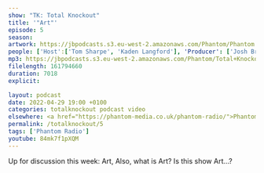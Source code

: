 ```yaml
---
show: "TK: Total Knockout"
title: '"Art"'
episode: 5
season: 
artwork: https://jbpodcasts.s3.eu-west-2.amazonaws.com/Phantom/Phantom.jpg
people: ['Host':['Tom Sharpe', 'Kaden Langford'], 'Producer': ['Josh Brunning']]
mp3: https://jbpodcasts.s3.eu-west-2.amazonaws.com/Phantom/Total+Knockout/2022-04-29+-+05.mp3
filelength: 161794660
duration: 7018
explicit: 

layout: podcast
date: 2022-04-29 19:00 +0100
categories: totalknockout podcast video
elsewhere: <a href="https://phantom-media.co.uk/phantom-radio/">Phantom Media</a>
permalink: /totalknockout/5
tags: ['Phantom Radio']
youtube: 84mk7f1pXQM
---
```


Up for discussion this week: Art, Also, what is Art? Is this show Art...?
